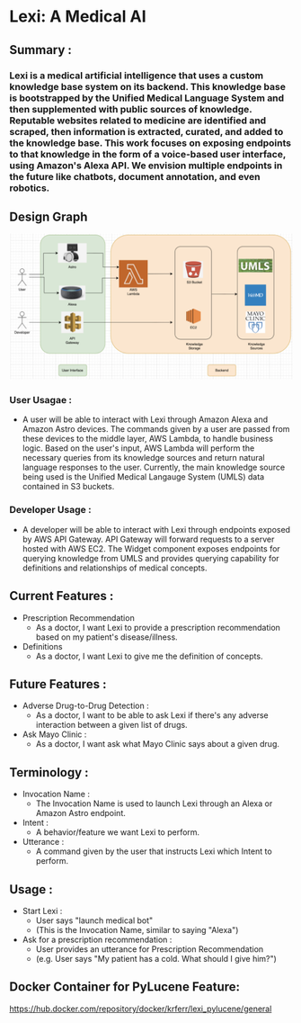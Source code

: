 # Lexi: A Medical AI

## Summary :
### Lexi is a medical artificial intelligence that uses a custom knowledge base system on its backend. This knowledge base is bootstrapped by the Unified Medical Language System and then supplemented with public sources of knowledge. Reputable websites related to medicine are identified and scraped, then information is extracted, curated, and added to the knowledge base. This work focuses on exposing endpoints to that knowledge in the form of a voice-based user interface, using Amazon's Alexa API. We envision multiple endpoints in the future like chatbots, document annotation, and even robotics.

## Design Graph 
![Image of DesignGraph2](/images/DesignGraph2.png)

### User Usagae :
* A user will be able to interact with Lexi through Amazon Alexa and Amazon Astro devices. The commands given by a user are passed from these devices to the middle layer, AWS Lambda, to handle business logic. Based on the user's input, AWS Lambda will perform the necessary queries from its knowledge sources and return natural language responses to the user. Currently, the main knowledge source being used is the Unified Medical Langauge System (UMLS) data contained in S3 buckets.

### Developer Usage :
* A developer will be able to interact with Lexi through endpoints exposed by AWS API Gateway. API Gateway will forward requests to a server hosted with AWS EC2. The Widget component exposes endpoints for querying knowledge from UMLS and provides querying capability for definitions and relationships of medical concepts.

## Current Features :
* Prescription Recommendation
    * As a doctor, I want Lexi to provide a prescription recommendation based on my patient's disease/illness.
* Definitions
    * As a doctor, I want Lexi to give me the definition of concepts. 

## Future Features : 
* Adverse Drug-to-Drug Detection :
   * As a doctor, I want to be able to ask Lexi if there's any adverse interaction between a given list of drugs.
* Ask Mayo Clinic :
   * As a doctor, I want ask what Mayo Clinic says about a given drug.
   
## Terminology :
* Invocation Name :
    * The Invocation Name is used to launch Lexi through an Alexa or Amazon Astro endpoint.
* Intent :
    * A behavior/feature we want Lexi to perform.
* Utterance :
    * A command given by the user that instructs Lexi which Intent to perform.

## Usage :
* Start Lexi :
    * User says "launch medical bot"
    * (This is the Invocation Name, similar to saying "Alexa")
* Ask for a prescription recommendation :
    * User provides an utterance for Prescription Recommendation
    * (e.g. User says "My patient has a cold. What should I give him?")
    

## Docker Container for PyLucene Feature:
https://hub.docker.com/repository/docker/krferr/lexi_pylucene/general


